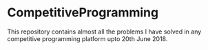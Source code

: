 # CompetitiveProgramming
This repository contains almost all the problems I have solved in any competitive programming platform upto 20th June 2018.
